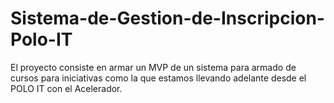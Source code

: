 # Sistema-de-Gestion-de-Inscripcion-Polo-IT
El proyecto consiste en armar un MVP de un sistema para armado de cursos para iniciativas como la que estamos llevando adelante desde el POLO IT con el Acelerador.

